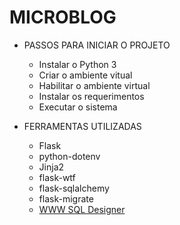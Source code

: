 # MICROBLOG

* PASSOS PARA INICIAR O PROJETO

  * Instalar o Python 3
  * Criar o ambiente vitual
  * Habilitar o ambiente virtual
  * Instalar os requerimentos
  * Executar o sistema

* FERRAMENTAS UTILIZADAS
  * Flask
  * python-dotenv
  * Jinja2
  * flask-wtf
  * flask-sqlalchemy
  * flask-migrate
  * [WWW SQL Designer](https://ondras.zarovi.cz/sql/demo/)
